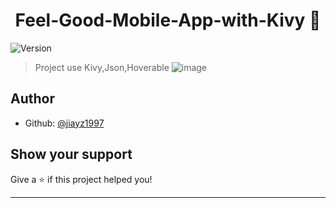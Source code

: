 <h1 align="center">Feel-Good-Mobile-App-with-Kivy 👋</h1>
<p>
  <img alt="Version" src="https://img.shields.io/badge/version-1-blue.svg?cacheSeconds=2592000" />
</p>

> Project use Kivy,Json,Hoverable
![image](https://user-images.githubusercontent.com/58965055/110060454-f577b800-7d33-11eb-8548-2888b9662a1d.png)




## Author

* Github: [@jiayz1997](https://github.com/jiayz1997)

## Show your support

Give a ⭐️ if this project helped you!

***
